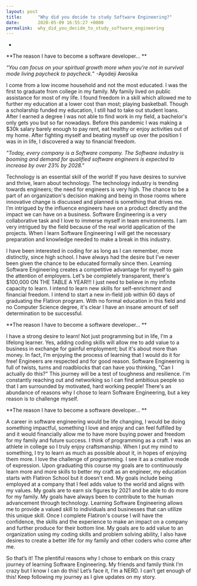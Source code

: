 ```yaml
---
layout: post
title:      "Why did you decide to study Software Engineering?"
date:       2020-05-09 16:55:27 +0000
permalink:  why_did_you_decide_to_study_software_engineering
---
```


*

**The reason I have to become a software developer...
**

*“You can focus on your spiritual growth more when you’re not in survival mode living paycheck to paycheck.”* 
-Ayodeji Awosika

I come from a low income household and not the most educated. I was the first to graduate from college in my family. My family lived on public assistance for most of my life. I found freedom in a skill which allowed me to further my education at a lower cost than most; playing basketball. Though a scholarship funded my education, I still had to take out student loans. After I earned a degree I was not able to find work in my field, a bachelor's only gets you but so far nowadays. Before this pandemic I was making a $30k salary barely enough to pay rent, eat healthy or enjoy activities out of my home. After fighting myself and beating myself up over the position I was in in life, I discovered a way to financial freedom. 

*"Today, every company is a Software company. The Software industry is booming and demand for qualified software engineers is expected to increase by over 23% by 2028."*

Technology is an essential skill of the world! If you have desires to survive and thrive, learn about technology. The technology industry is trending towards engineers; the need for engineers is very high. The chance to be a part of an organization's decision making and being in those rooms where innovative change is discussed and planned is something that drives me. I’m intrigued by the influence engineers have on a product directly and the impact we can have on a business. Software Engineering is a very collaborative task and I love to immerse myself in team environments. I am very intrigued by the field because of the real world application of the projects. When I learn Software Engineering I will get the necessary preparation and knowledge needed to make a break in this industry. 

I have been interested in coding for as long as I can remember, more distinctly, since high school. I have always had the desire but I’ve never been given the chance to be educated formally since then. Learning Software Engineering creates a competitive advantage for myself to gain the attention of employers. Let's be completely transparent, there's $100,000 ON THE TABLE A YEAR!!! I just need to believe in my infinite capacity to learn. I intend to learn new skills for self-enrichment and financial freedom. I intend to start a new in-field job within 60 days of graduating the Flatiron program. With no formal education in this field and no Computer Science degree, it's clear I have an insane amount of self determination to be successful.

**The reason I have to become a software developer...
**

I have a strong desire to learn! Not just programming but in life, I'm a lifelong learner. Yes, adding coding skills will allow me to add value to a business in exchange for gainful employment; but it's about more than money. In fact, I’m enjoying the process of learning that I would do it for free! Engineers are respected and for good reason. Software Engineering is full of twists, turns and roadblocks that can have you thinking, "Can I actually do this?" This journey will be a test of toughness and resilience. I'm constantly reaching out and networking so I can find ambitious people so that I am surrounded by motivated, hard working people! There's an abundance of reasons why I chose to learn Software Engineering, but a key reason is to challenge myself.

**The reason I have to become a software developer...
**

A career in software engineering would be life changing, I would be doing something impactful, something I love and enjoy and can feel fulfilled by and it would financially allow me to have more buying power and freedom for my family and future success. I think of programming as a craft. I was an athlete in college so I truly enjoy craftsmanship. When I put my mind to something, I try to learn as much as possible about it, in hopes of enjoying them more. I love the challenge of programming. I see it as a creative mode of expression. Upon graduating this course my goals are to continuously learn more and more skills to better my craft as an engineer, my education starts with Flatiron School but it doesn't end. My goals include being employed at a company that I feel adds value to the world and aligns with my values. My goals are to earn six figures by 2021 and be able to do more for my family. My goals have always been to contribute to the human advancement through technology. Learning Software Engineering allows me to provide a valued skill to individuals and businesses that can utilize this unique skill. Once I complete Flatiron's course I will have the confidence, the skills and the experience to make an impact on a company and further produce for their bottom line. My goals are to add value to an organization using my coding skills and problem solving ability, I also have desires to create a better life for my family and other coders who come after me.

So that’s it! The plentiful reasons why I chose to embark on this crazy journey of learning Software Engineering. My friends and family think I’m crazy but I know I can do this! Let’s face it, I’m a NERD. I can’t get enough of this! Keep following my journey as I give updates on my story.

